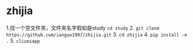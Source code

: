 # zhijia
1.找一个空文件夹，文件夹名字假如是study `cd study`
2. `git clone https://github.com/ianguo1997/zhijia.git`
3. `cd zhijia`
4. `pip install -e .`
5. `cliuniapp`